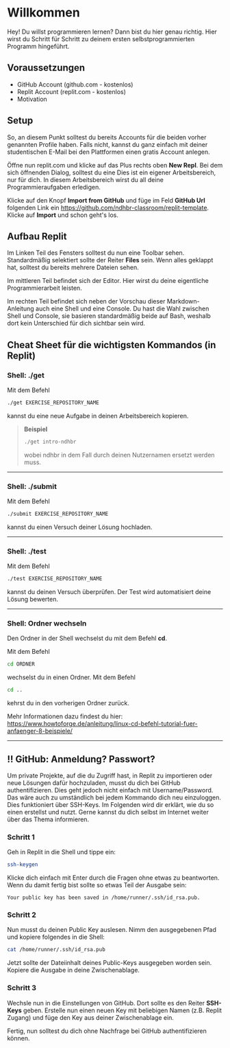 # Willkommen
Hey! Du willst programmieren lernen? Dann bist du hier genau richtig. Hier wirst du Schritt für Schritt zu deinem ersten selbstprogrammierten Programm hingeführt.

## Voraussetzungen
- GitHub Account (github.com - kostenlos)
- Replit Account (replit.com - kostenlos)
- Motivation

## Setup
So, an diesem Punkt solltest du bereits Accounts für die beiden vorher genannten Profile haben. Falls nicht, kannst du ganz einfach mit deiner studentischen E-Mail bei den Plattformen einen gratis Account anlegen.

Öffne nun replit.com und klicke auf das Plus rechts oben **New Repl**. Bei dem sich öffnenden Dialog, solltest du eine 
Dies ist ein eigener Arbeitsbereich, nur für dich. In diesem Arbeitsbereich wirst du all deine Programmieraufgaben erledigen.

Klicke auf den Knopf **Import from GitHub** und füge im Feld **GitHub Url** folgenden Link ein https://github.com/ndhbr-classroom/replit-template. Klicke auf **Import** und schon geht's los.

## Aufbau Replit
Im Linken Teil des Fensters solltest du nun eine Toolbar sehen. Standardmäßig selektiert sollte der Reiter **Files** sein. Wenn alles geklappt hat, solltest du bereits mehrere Dateien sehen.

Im mittleren Teil befindet sich der Editor. Hier wirst du deine eigentliche Programmierarbeit leisten.

Im rechten Teil befindet sich neben der Vorschau dieser Markdown-Anleitung auch eine Shell und eine Console. Du hast die Wahl zwischen Shell und Console, sie basieren standardmäßig beide auf Bash, weshalb dort kein Unterschied für dich sichtbar sein wird.

## Cheat Sheet für die wichtigsten Kommandos (in Replit)
### Shell: ./get
Mit dem Befehl
```bash
./get EXERCISE_REPOSITORY_NAME
```
kannst du eine neue Aufgabe in deinen Arbeitsbereich kopieren.

> **Beispiel**
> ```bash
> ./get intro-ndhbr
> ```
> wobei ndhbr in dem Fall durch deinen Nutzernamen ersetzt werden muss.

---

### Shell: ./submit
Mit dem Befehl
```bash
./submit EXERCISE_REPOSITORY_NAME
```
kannst du einen Versuch deiner Lösung hochladen.

---

### Shell: ./test
Mit dem Befehl
```bash
./test EXERCISE_REPOSITORY_NAME
```
kannst du deinen Versuch überprüfen. Der Test wird automatisiert deine Lösung bewerten.

---

### Shell: Ordner wechseln
Den Ordner in der Shell wechselst du mit dem Befehl **cd**.

Mit dem Befehl
```bash
cd ORDNER
```

wechselst du in einen Ordner. Mit dem Befehl
```bash
cd ..
```
kehrst du in den vorherigen Ordner zurück.

Mehr Informationen dazu findest du hier: https://www.howtoforge.de/anleitung/linux-cd-befehl-tutorial-fuer-anfaenger-8-beispiele/

---

## ‼️ GitHub: Anmeldung? Passwort?
Um private Projekte, auf die du Zugriff hast, in Replit zu importieren oder neue Lösungen dafür hochzuladen, musst du dich bei GitHub authentifizieren. Dies geht jedoch nicht einfach mit Username/Password. Das wäre auch zu umständlich bei jedem Kommando dich neu einzuloggen. Dies funktioniert über SSH-Keys. Im Folgenden wird dir erklärt, wie du so einen erstellst und nutzt. Gerne kannst du dich selbst im Internet weiter über das Thema informieren.

### Schritt 1
Geh in Replit in die Shell und tippe ein:
```bash
ssh-keygen
```
Klicke dich einfach mit Enter durch die Fragen ohne etwas zu beantworten.
Wenn du damit fertig bist sollte so etwas Teil der Ausgabe sein:
```
Your public key has been saved in /home/runner/.ssh/id_rsa.pub.
```

### Schritt 2
Nun musst du deinen Public Key auslesen. Nimm den ausgegebenen Pfad und kopiere folgendes in die Shell:
```bash
cat /home/runner/.ssh/id_rsa.pub
```
Jetzt sollte der Dateiinhalt deines Public-Keys ausgegeben worden sein.
Kopiere die Ausgabe in deine Zwischenablage.

### Schritt 3
Wechsle nun in die Einstellungen von GitHub. Dort sollte es den Reiter **SSH-Keys** geben. Erstelle nun einen neuen Key mit beliebigen Namen (z.B. Replit Zugang) und füge den Key aus deiner Zwischenablage ein.

Fertig, nun solltest du dich ohne Nachfrage bei GitHub authentifizieren können.
